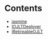 

# Contents
- [jasmine](/contracts/interfaces/jasmine)
- [IOJLTDeployer](IOJLTDeployer.sol/interface.IOJLTDeployer.md)
- [IRetireableOJLT](IRetireableOJLT.sol/interface.IRetireableOJLT.md)
